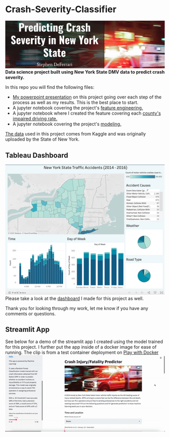# Crash-Severity-Classifier
![header](crash_header.png)
**Data science project built using New York State DMV data to predict crash severity.**

In this repo you will find the following files:
* [My powerpoint presentation](https://github.com/S-DeFerrari/Crash-Severity-Classifier/blob/master/Predicting%20Crash%20Severity%20in%20New%20York%20State%20(1).pdf) on this project going over each step of the process as well as my results. This is the best place to start. 
* A jupyter notebook covering the project's [feature engineering.](https://github.com/S-DeFerrari/Crash-Severity-Classifier/blob/master/Project%203%20Engineering.ipynb)
* A jupyter notebook where I created the feature covering each [county's impaired driving rate.](https://github.com/S-DeFerrari/Crash-Severity-Classifier/blob/master/Data%20Wrangling%20-%20Counties%20Impaired.ipynb)
* A jupyter notebook covering the project's [modeling.](https://github.com/S-DeFerrari/Crash-Severity-Classifier/blob/master/Project%203%20-%20Modeling.ipynb)

[The data](https://www.kaggle.com/new-york-state/nys-motor-vehicle-crashes-and-insurance-reduction) used in this project comes from Kaggle and was originally uploaded by the State of New York. 

## Tableau Dashboard 
![Screenshot](tableau_dash.png)
Please take a look at the [dashboard](https://public.tableau.com/profile/stephen.deferrari#!/vizhome/Project3_15965979112260/Dashboard1) I made for this project as well. 

Thank you for looking through my work, let me know if you have any comments or questions.

## Streamlit App 
See below for a demo of the streamlit app I created using the model trained for this project. I further put the app inside of a docker image for ease of running. The clip is from a test container deployment on [Play with Docker](https://labs.play-with-docker.com/)
![demo](app_gif.gif)
